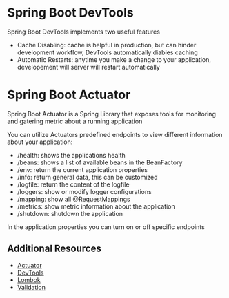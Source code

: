 # Spring Boot DevTools

Spring Boot DevTools implements two useful features

-   Cache Disabling: cache is helpful in production, but can hinder development workflow, DevTools automatically diables caching
-   Automatic Restarts: anytime you make a change to your application, developement will server will restart automatically

# Spring Boot Actuator

Spring Boot Actuator is a Spring Library that exposes tools for monitoring and gatering metric about a running application

You can utilize Actuators predefined endpoints to view different information about your application:

-   /health: shows the applications health
-   /beans: shows a list of available beans in the BeanFactory
-   /env: return the current application properties
-   /info: return general data, this can be customized
-   /logfile: return the content of the logfile
-   /loggers: show or modify logger configurations
-   /mapping: show all @RequestMappings
-   /metrics: show metric information about the application
-   /shutdown: shutdown the application

In the application.properties you can turn on or off specific endpoints

## Additional Resources

- [Actuator](https://www.baeldung.com/spring-boot-actuators)
- [DevTools](https://www.baeldung.com/spring-boot-devtools)
- [Lombok](https://www.baeldung.com/intro-to-project-lombok)
- [Validation](https://www.baeldung.com/spring-boot-bean-validation)
